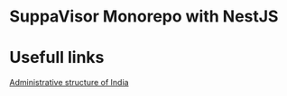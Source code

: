 #  SuppaVisor Monorepo with NestJS

# Usefull links

[Administrative structure of India](https://en.wikipedia.org/wiki/Community_development_block#/media/File:Administrative_structure_of_India.svg)
